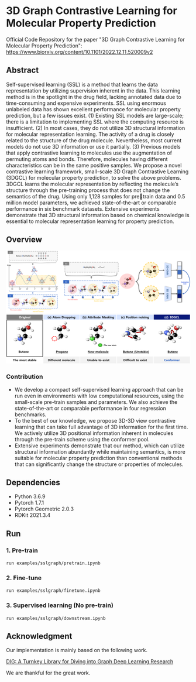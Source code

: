 # 3D Graph Contrastive Learning for Molecular Property Prediction
Official Code Repository for the paper "3D Graph Contrastive Learning for Molecular Property Prediction":  https://www.biorxiv.org/content/10.1101/2022.12.11.520009v2

## Abstract
Self-supervised learning (SSL) is a method that learns the data representation by utilizing supervision inherent in the data. This learning method is in the spotlight in the drug field, lacking annotated data due to time-consuming and expensive experiments. SSL using enormous unlabeled data has shown excellent performance for molecular property prediction, but a few issues exist. (1) Existing SSL models are large-scale; there is a limitation to implementing SSL where the computing resource is insufficient. (2) In most cases, they do not utilize 3D structural information for molecular representation learning. The activity of a drug is closely related to the structure of the drug molecule. Nevertheless, most current models do not use 3D information or use it partially. (3) Previous models that apply contrastive learning to molecules use the augmentation of permuting atoms and bonds. Therefore, molecules having different characteristics can be in the same positive samples. We propose a novel contrastive learning framework, small-scale 3D Graph Contrastive Learning (3DGCL) for molecular property prediction, to solve the above problems. 3DGCL learns the molecular representation by reflecting the molecule’s structure through the pre-training process that does not change the semantics of the drug. Using only 1,128 samples for pretrain data and 0.5 million model parameters, we achieved state-of-the-art or comparable performance in six benchmark datasets. Extensive experiments demonstrate that 3D structural information based on chemical knowledge is essential to molecular representation learning for property prediction.


## Overview
<p align="center">
<img src=figures/3DGCL.png width=900px>
<img src=figures/methods_3D.png width=700px>
</p>

### Contribution
- We develop a compact self-supervised learning approach that can be run even in environments with low computational resources, using the small-scale pre-train samples and parameters. We also achieve the state-of-the-art or comparable performance in four regression benchmarks.
- To the best of our knowledge, we propose 3D-3D view contrastive learning that can take full advantage of 3D information for the first time. We actively utilize 3D positional information inherent in molecules through the pre-train scheme using the conformer pool.
- Extensive experiments demonstrate that our method, which can utilize structural information abundantly while maintaining semantics, is more suitable for molecular property prediction than conventional methods that can significantly change the structure or properties of molecules.

## Dependencies
- Python 3.6.9
- Pytorch 1.7.1
- Pytorch Geometric 2.0.3
- RDKit 2021.3.4

## Run
### 1. Pre-train
```shell script
run examples/sslgraph/pretrain.ipynb
```

### 2. Fine-tune
```shell script
run examples/sslgraph/finetune.ipynb
```

### 3. Supervised learning (No pre-train)
```shell script
run examples/sslgraph/downstream.ipynb
```


## Acknowledgment
Our implementation is mainly based on the following work.

[DIG: A Turnkey Library for Diving into Graph Deep Learning Research](https://github.com/divelab/DIG)

We are thankful for the great work.
